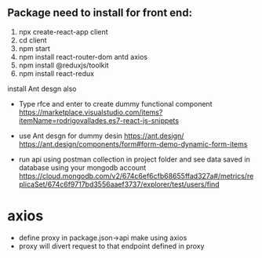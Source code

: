 ## Package need to install for front end:
1. npx create-react-app client
2. cd client 
3. npm start
4. npm install react-router-dom antd axios
5. npm install @reduxjs/toolkit
6. npm install react-redux

install Ant desgn also

* Type rfce and enter to create dummy functional component
https://marketplace.visualstudio.com/items?itemName=rodrigovallades.es7-react-js-snippets

* use Ant desgn for dummy desin
https://ant.design/
https://ant.design/components/form#form-demo-dynamic-form-items

* run api using postman collection in project folder
and see data saved in database using your mongodb account
https://cloud.mongodb.com/v2/674c6ef6cfb68655ffad327a#/metrics/replicaSet/674c6f9717bd3556aaef3737/explorer/test/users/find

# axios
* define proxy in package.json->api make using axios
* proxy will divert request to that endpoint defined in proxy


